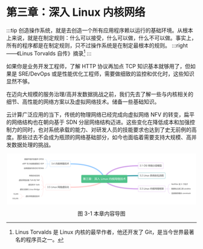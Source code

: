 # 第三章：深入 Linux 内核网络

:::tip <a/>
创造操作系统，就是去创造一个所有应用程序赖以运行的基础环境。从根本上来说，就是在制定规则：什么可以接受，什么可以做，什么不可以做。事实上，所有的程序都是在制定规则，只不过操作系统是在制定最根本的规则。
:::right
——《Linus Torvalds 自传》摘录[^1]
:::

如果你是业务开发工程师，了解 HTTP 协议再加点 TCP 知识基本就够用了，但如果是 SRE/DevOps 或是性能优化工程师，需要做细致的监控和优化时，这些知识显然不够。

在迈向大规模的服务治理/高并发数据挑战之前，我们先去了解一些与内核相关的细节、高性能的网络方案以及虚拟网络技术。储备一些基础知识。

云计算广泛应用的当下，传统的物理网络已经完成向虚拟网络 NFV 的转变，扁平的网络结构也在朝向基于 SDN 分层网络结构迈进。这些变化在降低成本和加强控制力的同时，也对系统承载的能力、对研发人员的技能要求也达到了史无前例的高度。那些过去不会成为瓶颈的网络基础部分，如今也面临着需要支持大规模、高并发数据处理的挑战。

<div  align="center">
	<img src="../assets/network-summary.png" width = "500"  align=center />
	<p>图 3-1 本章内容导图 </p>
</div>

[^1]: Linus Torvalds 是 Linux 内核的最早作者，他还开发了 Git，是当今世界最著名的程序员之一。